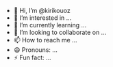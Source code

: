 - 👋 Hi, I’m @kirikouoz
- 👀 I’m interested in ...
- 🌱 I’m currently learning ...
- 💞️ I’m looking to collaborate on ...
- 📫 How to reach me ...
- 😄 Pronouns: ...
- ⚡ Fun fact: ...

<!---
kirikouoz/kirikouoz is a ✨ special ✨ repository because its `README.md` (this file) appears on your GitHub profile.
You can click the Preview link to take a look at your changes.
--->
